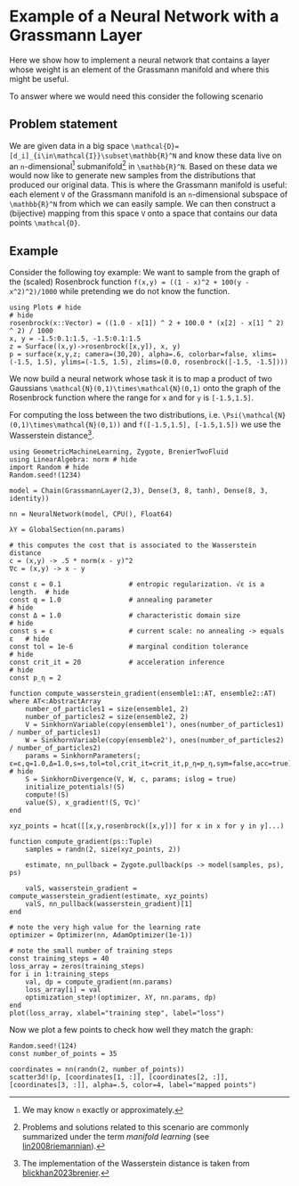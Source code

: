 # Example of a Neural Network with a Grassmann Layer

Here we show how to implement a neural network that contains a layer whose weight is an element of the Grassmann manifold and where this might be useful. 

To answer where we would need this consider the following scenario

## Problem statement

We are given data in a big space ``\mathcal{D}=[d_i]_{i\in\mathcal{I}}\subset\mathbb{R}^N`` and know these data live on an ``n``-dimensional[^1] submanifold[^2] in ``\mathbb{R}^N``. Based on these data we would now like to generate new samples from the distributions that produced our original data. This is where the Grassmann manifold is useful: each element ``V`` of the Grassmann manifold is an ``n``-dimensional subspace of ``\mathbb{R}^N`` from which we can easily sample. We can then construct a (bijective) mapping from this space ``V`` onto a space that contains our data points ``\mathcal{D}``. 

[^1]: We may know ``n`` exactly or approximately. 
[^2]: Problems and solutions related to this scenario are commonly summarized under the term *manifold learning* (see [lin2008riemannian](@cite)).

## Example

Consider the following toy example: We want to sample from the graph of the (scaled) Rosenbrock function ``f(x,y) = ((1 - x)^2 + 100(y - x^2)^2)/1000`` while pretending we do not know the function. 

```@example rosenbrock
using Plots # hide
# hide
rosenbrock(x::Vector) = ((1.0 - x[1]) ^ 2 + 100.0 * (x[2] - x[1] ^ 2) ^ 2) / 1000
x, y = -1.5:0.1:1.5, -1.5:0.1:1.5
z = Surface((x,y)->rosenbrock([x,y]), x, y)
p = surface(x,y,z; camera=(30,20), alpha=.6, colorbar=false, xlims=(-1.5, 1.5), ylims=(-1.5, 1.5), zlims=(0.0, rosenbrock([-1.5, -1.5])))
```

We now build a neural network whose task it is to map a product of two Gaussians ``\mathcal{N}(0,1)\times\mathcal{N}(0,1)`` onto the graph of the Rosenbrock function where the range for ``x`` and for ``y`` is ``[-1.5,1.5]``.

For computing the loss between the two distributions, i.e. ``\Psi(\mathcal{N}(0,1)\times\mathcal{N}(0,1))`` and ``f([-1.5,1.5], [-1.5,1.5])`` we use the Wasserstein distance[^3].

[^3]: The implementation of the Wasserstein distance is taken from [blickhan2023brenier](@cite).

```@example rosenbrock
using GeometricMachineLearning, Zygote, BrenierTwoFluid
using LinearAlgebra: norm # hide
import Random # hide 
Random.seed!(1234)

model = Chain(GrassmannLayer(2,3), Dense(3, 8, tanh), Dense(8, 3, identity))

nn = NeuralNetwork(model, CPU(), Float64)

λY = GlobalSection(nn.params)

# this computes the cost that is associated to the Wasserstein distance
c = (x,y) -> .5 * norm(x - y)^2
∇c = (x,y) -> x - y

const ε = 0.1                 # entropic regularization. √ε is a length.  # hide
const q = 1.0                 # annealing parameter                       # hide
const Δ = 1.0                 # characteristic domain size                # hide
const s = ε                   # current scale: no annealing -> equals ε   # hide
const tol = 1e-6              # marginal condition tolerance              # hide
const crit_it = 20            # acceleration inference                    # hide
const p_η = 2

function compute_wasserstein_gradient(ensemble1::AT, ensemble2::AT) where AT<:AbstractArray
    number_of_particles1 = size(ensemble1, 2)
    number_of_particles2 = size(ensemble2, 2)
    V = SinkhornVariable(copy(ensemble1'), ones(number_of_particles1) / number_of_particles1)
    W = SinkhornVariable(copy(ensemble2'), ones(number_of_particles2) / number_of_particles2)
    params = SinkhornParameters(; ε=ε,q=1.0,Δ=1.0,s=s,tol=tol,crit_it=crit_it,p_η=p_η,sym=false,acc=true) # hide
    S = SinkhornDivergence(V, W, c, params; islog = true)
    initialize_potentials!(S)
    compute!(S)
    value(S), x_gradient!(S, ∇c)'
end

xyz_points = hcat([[x,y,rosenbrock([x,y])] for x in x for y in y]...)

function compute_gradient(ps::Tuple)
    samples = randn(2, size(xyz_points, 2))

    estimate, nn_pullback = Zygote.pullback(ps -> model(samples, ps), ps)

    valS, wasserstein_gradient = compute_wasserstein_gradient(estimate, xyz_points)
    valS, nn_pullback(wasserstein_gradient)[1]
end

# note the very high value for the learning rate
optimizer = Optimizer(nn, AdamOptimizer(1e-1))

# note the small number of training steps
const training_steps = 40
loss_array = zeros(training_steps)
for i in 1:training_steps
    val, dp = compute_gradient(nn.params)
    loss_array[i] = val
    optimization_step!(optimizer, λY, nn.params, dp)
end
plot(loss_array, xlabel="training step", label="loss")
```

Now we plot a few points to check how well they match the graph:

```@example rosenbrock
Random.seed!(124)
const number_of_points = 35

coordinates = nn(randn(2, number_of_points))
scatter3d!(p, [coordinates[1, :]], [coordinates[2, :]], [coordinates[3, :]], alpha=.5, color=4, label="mapped points")
```